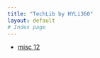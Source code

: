 ```yaml
---
title: "TechLib by HYLi360"
layout: default
# Index page
---
```


- [misc 12](/_posts/Misc12_WGDI.md)
